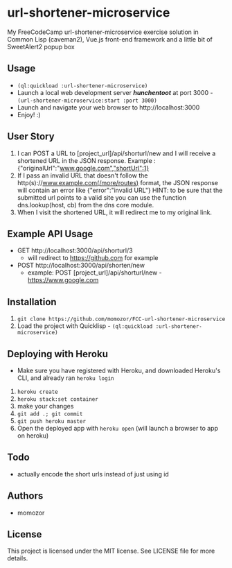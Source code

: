 # url-shortener-microservice
My FreeCodeCamp url-shortener-microservice exercise solution in Common Lisp (caveman2), Vue.js front-end framework and a little bit of SweetAlert2 popup box

## Usage
* `(ql:quickload :url-shortener-microservice)`
* Launch a local web development server ***hunchentoot*** at port 3000 - `(url-shortener-microservice:start :port 3000)`
* Launch and navigate your web browser to http://localhost:3000
* Enjoy! :)

## User Story
1. I can POST a URL to [project_url]/api/shorturl/new and I will receive a shortened URL in the JSON response.
Example : {"originalUrl":"www.google.com","shortUrl":1}
2. If I pass an invalid URL that doesn't follow the http(s)://www.example.com(/more/routes) format, the JSON response will contain an error like {"error":"invalid URL"}
HINT: to be sure that the submitted url points to a valid site you can use the function dns.lookup(host, cb) from the dns core module.
3. When I visit the shortened URL, it will redirect me to my original link.


## Example API Usage
* GET http://localhost:3000/api/shorturl/3
  - will redirect to https://github.com for example
* POST http://localhost:3000/api/shorten/new
  - example: POST [project_url]/api/shorturl/new - https://www.google.com

## Installation
1. `git clone https://github.com/momozor/FCC-url-shortener-microservice`
2. Load the project with Quicklisp - `(ql:quickload :url-shortener-microservice)`

## Deploying with Heroku
* Make sure you have registered with Heroku, and downloaded Heroku's CLI, and already ran
`heroku login`

1. `heroku create`
2. `heroku stack:set container`
3. make your changes
4. `git add .; git commit`
5. `git push heroku master`
6. Open the deployed app with `heroku open` (will launch a browser to app on heroku)

## Todo
* actually encode the short urls instead of just using
id

## Authors
* momozor

## License
This project is licensed under the MIT license. See LICENSE file for more details.
